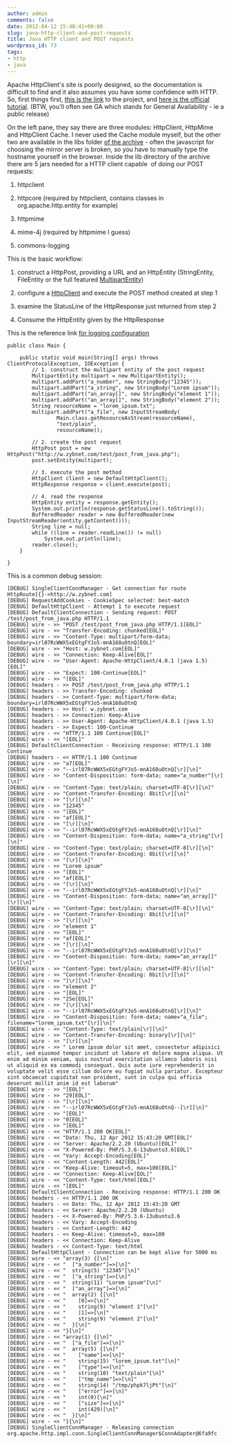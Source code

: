 ```yaml
---
author: admin
comments: false
date: 2012-04-12 15:48:41+00:00
slug: java-http-client-and-post-requests
title: Java HTTP client and POST requests
wordpress_id: 73
tags:
- http
- java
---
```


Apache HttpClient's site is poorly designed, so the documentation is difficult to find and it also assumes you have some confidence with HTTP. So, first things first, [this is the link](http://hc.apache.org/httpcomponents-client-ga/index.html) to the project, and [here is the official tutorial](http://hc.apache.org/httpcomponents-client-ga/tutorial/html/). (BTW, you'll often see GA which stands for General Availability - ie a public release)<!--more-->

On the left pane, they say there are three modules: HttpClient, HttpMime and HttpClient Cache. I never used the Cache module myself, but the other two are available in the libs folder [of the archive](http://hc.apache.org/downloads.cgi) - often the javascript for choosing the mirror server is broken, so you have to manually type the hostname yourself in the browser. Inside the lib directory of the archive there are 5 jars needed for a HTTP client capable  of doing our POST requests:



	
  1. httpclient

	
  2. httpcore (required by httpclient, contains classes in org.apache.http.entity for example)

	
  3. httpmime

	
  4. mime-4j (required by httpmime I guess)

	
  5. commons-logging


This is the basic workflow:

	
  1. construct a HttpPost, providing a URL and an HttpEntity (StringEntity, FileEntity or the full featured [MultipartEntity](http://hc.apache.org/httpcomponents-core-ga/httpcore/apidocs/org/apache/http/HttpEntity.html))

	
  2. configure a [HttpClient](http://hc.apache.org/httpcomponents-client-ga/httpclient/apidocs/org/apache/http/client/HttpClient.html) and execute the POST method created at step 1

	
  3. examine the StatusLine of the HttpResponse just returned from step 2

	
  4. Consume the HttpEntity given by the HttpResponse


This is the reference link [for logging configuration](http://hc.apache.org/httpcomponents-client-ga/logging.html)



    
    public class Main {
    
    	public static void main(String[] args) throws ClientProtocolException, IOException {
    		// 1. construct the multipart entity of the post request
    		MultipartEntity multipart = new MultipartEntity();
    		multipart.addPart("a_number", new StringBody("12345"));
    		multipart.addPart("a_string", new StringBody("Lorem ipsum"));
    		multipart.addPart("an_array[]", new StringBody("element 1"));
    		multipart.addPart("an_array[]", new StringBody("element 2"));
    		String resourceName = "lorem_ipsum.txt";
    		multipart.addPart("a_file", new InputStreamBody(
    				Main.class.getResourceAsStream(resourceName),
    				"text/plain",
    				resourceName));
    
    		// 2. create the post request
    		HttpPost post = new HttpPost("http://w.zybnet.com/test/post_from_java.php");
    		post.setEntity(multipart);
    
    		// 3. execute the post method
    		HttpClient client = new DefaultHttpClient();
    		HttpResponse response = client.execute(post);
    
    		// 4. read the response
    		HttpEntity entity = response.getEntity();
    		System.out.println(response.getStatusLine().toString());
    		BufferedReader reader = new BufferedReader(new InputStreamReader(entity.getContent()));
    		String line = null;
    		while ((line = reader.readLine()) != null)
    			System.out.println(line);
    		reader.close();
    	}
    
    }






This is a common debug session:


    
    [DEBUG] SingleClientConnManager - Get connection for route HttpRoute[{}->http://w.zybnet.com]
    [DEBUG] RequestAddCookies - CookieSpec selected: best-match
    [DEBUG] DefaultHttpClient - Attempt 1 to execute request
    [DEBUG] DefaultClientConnection - Sending request: POST /test/post_from_java.php HTTP/1.1
    [DEBUG] wire - >> "POST /test/post_from_java.php HTTP/1.1[EOL]"
    [DEBUG] wire - >> "Transfer-Encoding: chunked[EOL]"
    [DEBUG] wire - >> "Content-Type: multipart/form-data; boundary=irl07RcWWX5xEGtgFYJo5-mnA168uOtnQ[EOL]"
    [DEBUG] wire - >> "Host: w.zybnet.com[EOL]"
    [DEBUG] wire - >> "Connection: Keep-Alive[EOL]"
    [DEBUG] wire - >> "User-Agent: Apache-HttpClient/4.0.1 (java 1.5)[EOL]"
    [DEBUG] wire - >> "Expect: 100-Continue[EOL]"
    [DEBUG] wire - >> "[EOL]"
    [DEBUG] headers - >> POST /test/post_from_java.php HTTP/1.1
    [DEBUG] headers - >> Transfer-Encoding: chunked
    [DEBUG] headers - >> Content-Type: multipart/form-data; boundary=irl07RcWWX5xEGtgFYJo5-mnA168uOtnQ
    [DEBUG] headers - >> Host: w.zybnet.com
    [DEBUG] headers - >> Connection: Keep-Alive
    [DEBUG] headers - >> User-Agent: Apache-HttpClient/4.0.1 (java 1.5)
    [DEBUG] headers - >> Expect: 100-Continue
    [DEBUG] wire - << "HTTP/1.1 100 Continue[EOL]"
    [DEBUG] wire - << "[EOL]"
    [DEBUG] DefaultClientConnection - Receiving response: HTTP/1.1 100 Continue
    [DEBUG] headers - << HTTP/1.1 100 Continue
    [DEBUG] wire - >> "a7[EOL]"
    [DEBUG] wire - >> "--irl07RcWWX5xEGtgFYJo5-mnA168uOtnQ[\r][\n]"
    [DEBUG] wire - >> "Content-Disposition: form-data; name="a_number"[\r][\n]"
    [DEBUG] wire - >> "Content-Type: text/plain; charset=UTF-8[\r][\n]"
    [DEBUG] wire - >> "Content-Transfer-Encoding: 8bit[\r][\n]"
    [DEBUG] wire - >> "[\r][\n]"
    [DEBUG] wire - >> "12345"
    [DEBUG] wire - >> "[EOL]"
    [DEBUG] wire - >> "af[EOL]"
    [DEBUG] wire - >> "[\r][\n]"
    [DEBUG] wire - >> "--irl07RcWWX5xEGtgFYJo5-mnA168uOtnQ[\r][\n]"
    [DEBUG] wire - >> "Content-Disposition: form-data; name="a_string"[\r][\n]"
    [DEBUG] wire - >> "Content-Type: text/plain; charset=UTF-8[\r][\n]"
    [DEBUG] wire - >> "Content-Transfer-Encoding: 8bit[\r][\n]"
    [DEBUG] wire - >> "[\r][\n]"
    [DEBUG] wire - >> "Lorem ipsum"
    [DEBUG] wire - >> "[EOL]"
    [DEBUG] wire - >> "af[EOL]"
    [DEBUG] wire - >> "[\r][\n]"
    [DEBUG] wire - >> "--irl07RcWWX5xEGtgFYJo5-mnA168uOtnQ[\r][\n]"
    [DEBUG] wire - >> "Content-Disposition: form-data; name="an_array[]"[\r][\n]"
    [DEBUG] wire - >> "Content-Type: text/plain; charset=UTF-8[\r][\n]"
    [DEBUG] wire - >> "Content-Transfer-Encoding: 8bit[\r][\n]"
    [DEBUG] wire - >> "[\r][\n]"
    [DEBUG] wire - >> "element 1"
    [DEBUG] wire - >> "[EOL]"
    [DEBUG] wire - >> "af[EOL]"
    [DEBUG] wire - >> "[\r][\n]"
    [DEBUG] wire - >> "--irl07RcWWX5xEGtgFYJo5-mnA168uOtnQ[\r][\n]"
    [DEBUG] wire - >> "Content-Disposition: form-data; name="an_array[]"[\r][\n]"
    [DEBUG] wire - >> "Content-Type: text/plain; charset=UTF-8[\r][\n]"
    [DEBUG] wire - >> "Content-Transfer-Encoding: 8bit[\r][\n]"
    [DEBUG] wire - >> "[\r][\n]"
    [DEBUG] wire - >> "element 2"
    [DEBUG] wire - >> "[EOL]"
    [DEBUG] wire - >> "25e[EOL]"
    [DEBUG] wire - >> "[\r][\n]"
    [DEBUG] wire - >> "--irl07RcWWX5xEGtgFYJo5-mnA168uOtnQ[\r][\n]"
    [DEBUG] wire - >> "Content-Disposition: form-data; name="a_file"; filename="lorem_ipsum.txt"[\r][\n]"
    [DEBUG] wire - >> "Content-Type: text/plain[\r][\n]"
    [DEBUG] wire - >> "Content-Transfer-Encoding: binary[\r][\n]"
    [DEBUG] wire - >> "[\r][\n]"
    [DEBUG] wire - >> " Lorem ipsum dolor sit amet, consectetur adipisici elit, sed eiusmod tempor incidunt ut labore et dolore magna aliqua. Ut enim ad minim veniam, quis nostrud exercitation ullamco laboris nisi ut aliquid ex ea commodi consequat. Quis aute iure reprehenderit in voluptate velit esse cillum dolore eu fugiat nulla pariatur. Excepteur sint obcaecat cupiditat non proident, sunt in culpa qui officia deserunt mollit anim id est laborum"
    [DEBUG] wire - >> "[EOL]"
    [DEBUG] wire - >> "29[EOL]"
    [DEBUG] wire - >> "[\r][\n]"
    [DEBUG] wire - >> "--irl07RcWWX5xEGtgFYJo5-mnA168uOtnQ--[\r][\n]"
    [DEBUG] wire - >> "[EOL]"
    [DEBUG] wire - >> "0[EOL]"
    [DEBUG] wire - >> "[EOL]"
    [DEBUG] wire - << "HTTP/1.1 200 OK[EOL]"
    [DEBUG] wire - << "Date: Thu, 12 Apr 2012 15:43:20 GMT[EOL]"
    [DEBUG] wire - << "Server: Apache/2.2.20 (Ubuntu)[EOL]"
    [DEBUG] wire - << "X-Powered-By: PHP/5.3.6-13ubuntu3.6[EOL]"
    [DEBUG] wire - << "Vary: Accept-Encoding[EOL]"
    [DEBUG] wire - << "Content-Length: 442[EOL]"
    [DEBUG] wire - << "Keep-Alive: timeout=5, max=100[EOL]"
    [DEBUG] wire - << "Connection: Keep-Alive[EOL]"
    [DEBUG] wire - << "Content-Type: text/html[EOL]"
    [DEBUG] wire - << "[EOL]"
    [DEBUG] DefaultClientConnection - Receiving response: HTTP/1.1 200 OK
    [DEBUG] headers - << HTTP/1.1 200 OK
    [DEBUG] headers - << Date: Thu, 12 Apr 2012 15:43:20 GMT
    [DEBUG] headers - << Server: Apache/2.2.20 (Ubuntu)
    [DEBUG] headers - << X-Powered-By: PHP/5.3.6-13ubuntu3.6
    [DEBUG] headers - << Vary: Accept-Encoding
    [DEBUG] headers - << Content-Length: 442
    [DEBUG] headers - << Keep-Alive: timeout=5, max=100
    [DEBUG] headers - << Connection: Keep-Alive
    [DEBUG] headers - << Content-Type: text/html
    [DEBUG] DefaultHttpClient - Connection can be kept alive for 5000 ms
    [DEBUG] wire - << "array(3) {[\n]"
    [DEBUG] wire - << "  ["a_number"]=>[\n]"
    [DEBUG] wire - << "  string(5) "12345"[\n]"
    [DEBUG] wire - << "  ["a_string"]=>[\n]"
    [DEBUG] wire - << "  string(11) "Lorem ipsum"[\n]"
    [DEBUG] wire - << "  ["an_array"]=>[\n]"
    [DEBUG] wire - << "  array(2) {[\n]"
    [DEBUG] wire - << "    [0]=>[\n]"
    [DEBUG] wire - << "    string(9) "element 1"[\n]"
    [DEBUG] wire - << "    [1]=>[\n]"
    [DEBUG] wire - << "    string(9) "element 2"[\n]"
    [DEBUG] wire - << "  }[\n]"
    [DEBUG] wire - << "}[\n]"
    [DEBUG] wire - << "array(1) {[\n]"
    [DEBUG] wire - << "  ["a_file"]=>[\n]"
    [DEBUG] wire - << "  array(5) {[\n]"
    [DEBUG] wire - << "    ["name"]=>[\n]"
    [DEBUG] wire - << "    string(15) "lorem_ipsum.txt"[\n]"
    [DEBUG] wire - << "    ["type"]=>[\n]"
    [DEBUG] wire - << "    string(10) "text/plain"[\n]"
    [DEBUG] wire - << "    ["tmp_name"]=>[\n]"
    [DEBUG] wire - << "    string(14) "/tmp/phpk7ljPt"[\n]"
    [DEBUG] wire - << "    ["error"]=>[\n]"
    [DEBUG] wire - << "    int(0)[\n]"
    [DEBUG] wire - << "    ["size"]=>[\n]"
    [DEBUG] wire - << "    int(429)[\n]"
    [DEBUG] wire - << "  }[\n]"
    [DEBUG] wire - << "}[\n]"
    [DEBUG] SingleClientConnManager - Releasing connection org.apache.http.impl.conn.SingleClientConnManager$ConnAdapter@6fa9fc
